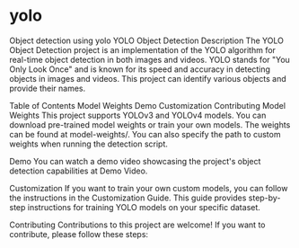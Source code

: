 # yolo
Object detection using yolo
YOLO Object Detection
Description
The YOLO Object Detection project is an implementation of the YOLO algorithm for real-time object detection in both images and videos. YOLO stands for "You Only Look Once" and is known for its speed and accuracy in detecting objects in images and videos. This project can identify various objects and provide their names.

Table of Contents
Model Weights
Demo
Customization
Contributing
Model Weights
This project supports YOLOv3 and YOLOv4 models. You can download pre-trained model weights or train your own models. The weights can be found at model-weights/. You can also specify the path to custom weights when running the detection script.

Demo
You can watch a demo video showcasing the project's object detection capabilities at Demo Video.

Customization
If you want to train your own custom models, you can follow the instructions in the Customization Guide. This guide provides step-by-step instructions for training YOLO models on your specific dataset.

Contributing
Contributions to this project are welcome! If you want to contribute, please follow these steps:
